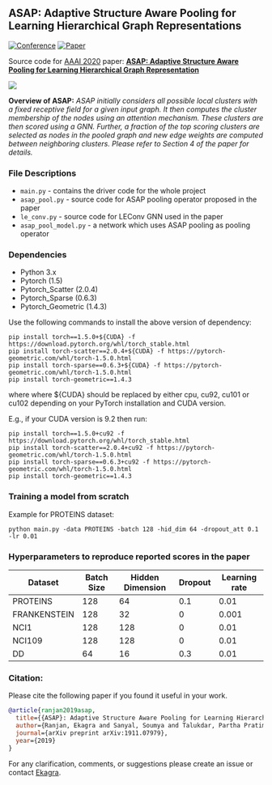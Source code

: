 ## ASAP: Adaptive Structure Aware Pooling for Learning Hierarchical Graph Representations

[![Conference](http://img.shields.io/badge/AAAI-2020-4b44ce.svg)](https://aaai.org/Conferences/AAAI-20/) [![Paper](http://img.shields.io/badge/paper-arxiv.1911.07979-B31B1B.svg)](https://arxiv.org/abs/1911.07979)

Source code for [AAAI 2020](https://aaai.org/Conferences/AAAI-20/) paper: [**ASAP: Adaptive Structure Aware Pooling for Learning Hierarchical Graph Representation**](https://arxiv.org/abs/1911.07979)

![](./ASAP-overview.png)

**Overview of ASAP:** *ASAP initially considers all possible local clusters with a fixed receptive field for a given input graph. It then computes the cluster membership of the nodes using an attention mechanism. These clusters are then scored using a GNN. Further, a fraction of the top scoring clusters are selected as nodes in the pooled graph and new edge weights are computed between neighboring clusters. Please refer to Section 4 of the paper for details.*

### File Descriptions
* `main.py` - contains the driver code for the whole project
* `asap_pool.py` - source code for ASAP pooling operator proposed in the paper
* `le_conv.py` - source code for LEConv GNN used in the paper
* `asap_pool_model.py` - a network which uses ASAP pooling as pooling operator


### Dependencies

- Python 3.x
- Pytorch (1.5)
- Pytorch_Scatter (2.0.4)
- Pytorch_Sparse (0.6.3)
- Pytorch_Geometric (1.4.3)

Use the following commands to install the above version of dependency:
```
pip install torch==1.5.0+${CUDA} -f https://download.pytorch.org/whl/torch_stable.html
pip install torch-scatter==2.0.4+${CUDA} -f https://pytorch-geometric.com/whl/torch-1.5.0.html
pip install torch-sparse==0.6.3+${CUDA} -f https://pytorch-geometric.com/whl/torch-1.5.0.html
pip install torch-geometric==1.4.3
```
where where ${CUDA} should be replaced by either cpu, cu92, cu101 or cu102 depending on your PyTorch installation and CUDA version.

E.g., if your CUDA version is 9.2 then run:
```
pip install torch==1.5.0+cu92 -f https://download.pytorch.org/whl/torch_stable.html
pip install torch-scatter==2.0.4+cu92 -f https://pytorch-geometric.com/whl/torch-1.5.0.html
pip install torch-sparse==0.6.3+cu92 -f https://pytorch-geometric.com/whl/torch-1.5.0.html
pip install torch-geometric==1.4.3
```


### Training a model from scratch

Example for PROTEINS dataset:
```
python main.py -data PROTEINS -batch 128 -hid_dim 64 -dropout_att 0.1 -lr 0.01
```

### Hyperparameters to reproduce reported scores in the paper

| Dataset | Batch Size | Hidden Dimension | Dropout | Learning rate |
|---|---|---|---|---|
| PROTEINS | 128 | 64 | 0.1| 0.01 |
| FRANKENSTEIN | 128 | 32 | 0 | 0.001 |
| NCI1 | 128 | 128 | 0 | 0.01 |
| NCI109 | 128 | 128 | 0 | 0.01 |
| DD | 64 | 16 | 0.3 | 0.01 |

### Citation:
Please cite the following paper if you found it useful in your work.


```bibtex
@article{ranjan2019asap,
  title={{ASAP}: Adaptive Structure Aware Pooling for Learning Hierarchical Graph Representations},
  author={Ranjan, Ekagra and Sanyal, Soumya and Talukdar, Partha Pratim},
  journal={arXiv preprint arXiv:1911.07979},
  year={2019}
}
```
For any clarification, comments, or suggestions please create an issue or contact [Ekagra](mailto:ekagra.ranjan@gmail.com).

